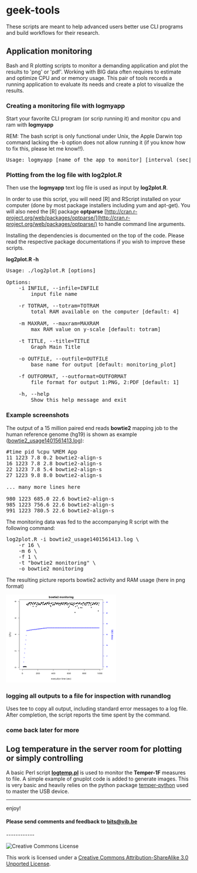 geek-tools
==========

These scripts are meant to help advanced users better use CLI programs and build workflows for their research.

## **Application monitoring** 

Bash and R plotting scripts to monitor a demanding application and plot the results to 'png' or 'pdf'. Working with BIG data often requires to estimate and optimize CPU and or memory usage. This pair of tools records a running application to evaluate its needs and create a plot to visualize the results.

### Creating a monitoring file with **logmyapp**

Start your favorite CLI program (or scrip running it) and monitor cpu and ram with **logmyapp**

REM: The bash script is only functional under Unix, the Apple Darwin top command lacking the -b option does not allow running it (if you know how to fix this, please let me know!!).

<pre>
Usage: logmyapp [name of the app to monitor] [interval (sec|default=5)]
</pre>

### Plotting from the log file with **log2plot.R**

Then use the **logmyapp** text log file is used as input by **log2plot.R**.

In order to use this script, you will need [R] and RScript installed on your computer (done by most package installers including yum and apt-get). You will also need the [R] package **optparse** [http://cran.r-project.org/web/packages/optparse/](http://cran.r-project.org/web/packages/optparse/) to handle command line arguments.

Installing the dependencies is documented on the top of the code. Please read the respective package documentations if you wish to improve these scripts.

**log2plot.R -h**
<pre>
Usage: ./log2plot.R [options]

Options:
	-i INFILE, --infile=INFILE
		input file name

	-r TOTRAM, --totram=TOTRAM
		total RAM available on the computer [default: 4]

	-m MAXRAM, --maxram=MAXRAM
		max RAM value on y-scale [default: totram]

	-t TITLE, --title=TITLE
		Graph Main Title

	-o OUTFILE, --outfile=OUTFILE
		base name for output [default: monitoring_plot]

	-f OUTFORMAT, --outformat=OUTFORMAT
		file format for output 1:PNG, 2:PDF [default: 1]

	-h, --help
		Show this help message and exit
</pre>

### Example screenshots

The output of a 15 million paired end reads **bowtie2** mapping job to the human reference genome (hg19) is shown as example (<a href="logmyapp/pictures/bowtie2_usage1401561413.log">bowtie2_usage1401561413.log</a>):

<pre>
#time pid %cpu %MEM App
11 1223 7.8 0.2 bowtie2-align-s
16 1223 7.8 2.8 bowtie2-align-s
22 1223 7.8 5.4 bowtie2-align-s
27 1223 9.8 8.0 bowtie2-align-s

... many more lines here

980 1223 685.0 22.6 bowtie2-align-s
985 1223 756.6 22.6 bowtie2-align-s
991 1223 780.5 22.6 bowtie2-align-s
</pre>

The monitoring data was fed to the accompanying R script with the following command:

<pre>
log2plot.R -i bowtie2_usage1401561413.log \
    -r 16 \
    -m 6 \
    -f 1 \
    -t "bowtie2 monitoring" \
    -o bowtie2_monitoring
</pre>

The resulting picture reports bowtie2 activity and RAM usage (here in png format)

<img src="logmyapp/pictures/bowtie2_monitoring.png?raw=true" alt="monitoring results" style="width: 300px;"/>

### logging all outputs to a file for inspection with **runandlog**

Uses tee to copy all output, including standard error messages to a log file. After completion, the script reports the time spent by the command. 

### **come back later for more**

## Log temperature in the server room for plotting or simply controlling 

A basic Perl script **[logtemp.pl](Temper-1F/logtemp.pl)** is used to monitor the **Temper-1F** measures to file. A simple example of gnuplot code is added to generate images. This is very basic and heavily relies on the python package <a href="https://github.com/padelt/temper-python" target="_blank">temper-python</a> used to master the USB device.


------------
enjoy!

<h4>Please send comments and feedback to <a href="mailto:bits@vib.be">bits@vib.be</a></h4>
------------

![Creative Commons License](http://i.creativecommons.org/l/by-sa/3.0/88x31.png?raw=true)

This work is licensed under a [Creative Commons Attribution-ShareAlike 3.0 Unported License](http://creativecommons.org/licenses/by-sa/3.0/).
